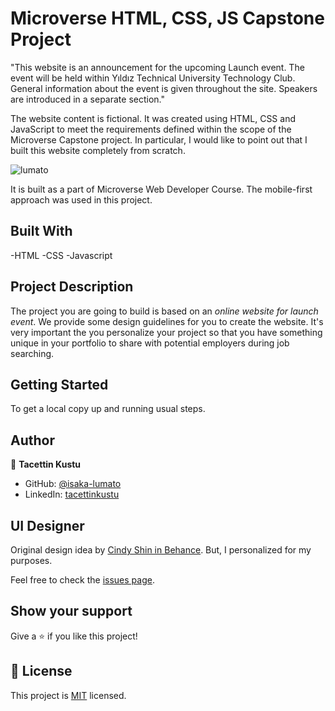 # Microverse HTML, CSS, JS Capstone Project
"This website is an announcement for the upcoming Launch event. The event will be held within Yıldız Technical University Technology Club. General information about the event is given throughout the site. Speakers are introduced in a separate section."

The website content is fictional. It was created using HTML, CSS and JavaScript to meet the requirements defined within the scope of the Microverse Capstone project. In particular, I would like to point out that I built this website completely from scratch.


![lumato](https://user-images.githubusercontent.com/75973193/125121373-80aaf500-e0fc-11eb-9f5b-442ea041ce20.png)



It is built as a part of Microverse Web Developer Course. The mobile-first approach was used in this project.

## Built With

-HTML
-CSS
-Javascript

## Project Description

The project you are going to build is based on an *online website for launch event*. We provide some design guidelines for you to create the website. It's very important the you personalize your project so that you have something unique in your portfolio to share with potential employers during job searching.

## Getting Started

To get a local copy up and running usual steps.


## Author
👤 **Tacettin Kustu**

- GitHub: [@isaka-lumato](https://github.com/isaka-lumato)
- LinkedIn: [tacettinkustu](https://www.linkedin.com/in/isaka-william-90773020b/)

## UI Designer

Original design idea by [Cindy Shin in Behance](https://www.behance.net/adagio07). But, I personalized for my purposes.

Feel free to check the [issues page](../../issues/).

## Show your support

Give a ⭐️ if you like this project!

## 📝 License

This project is [MIT](./MIT.md) licensed.
